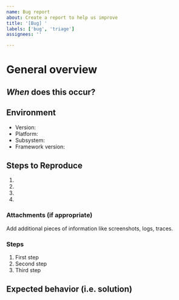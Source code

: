 ```yaml
---
name: Bug report
about: Create a report to help us improve
title: '[Bug] '
labels: ['bug', 'triage']
assignees: ''

---
```



# General overview

<!-- Provide a general summary of the issue in the Title above -->
<!-- How has this issue affected you? What are you trying to accomplish? -->

## *When* does this occur?

<!-- Ex. After ending a conversation, every night at 3pm, when I sign off -->

## Environment

  - Version:
  - Platform:
  - Subsystem:
  - Framework version:

## Steps to Reproduce
<!--- Provide a link to a live example, or an unambiguous set of steps to -->
<!--- reproduce this bug. Include code to reproduce, if relevant -->
1.
2.
3.
4.

### Attachments (if appropriate)

Add additional pieces of information like screenshots, logs, traces.

### Steps

1. First step
2. Second step
3. Third step

## Expected behavior (i.e. solution)

<!-- What should have happened? -->

